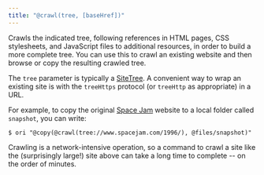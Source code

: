 ```yaml
---
title: "@crawl(tree, [baseHref])"
---
```


Crawls the indicated tree, following references in HTML pages, CSS stylesheets, and JavaScript files to additional resources, in order to build a more complete tree. You can use this to crawl an existing website and then browse or copy the resulting crawled tree.

The `tree` parameter is typically a [SiteTree](/async-tree/SiteTree.html). A convenient way to wrap an existing site is with the `treeHttps` protocol (or `treeHttp` as appropriate) in a URL.

For example, to copy the original [Space Jam](https://www.spacejam.com/1996/) website to a local folder called `snapshot`, you can write:

```console
$ ori "@copy(@crawl(tree://www.spacejam.com/1996/), @files/snapshot)"
```

Crawling is a network-intensive operation, so a command to crawl a site like the (surprisingly large!) site above can take a long time to complete -- on the order of minutes.

